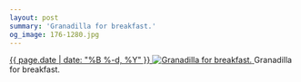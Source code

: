 ```yaml
---
layout: post
summary: 'Granadilla for breakfast.'
og_image: 176-1280.jpg
---
```


<p>
 <time>
  <a href="/176">
   {{ page.date | date: "%B %-d, %Y" }}
  </a>
 </time>
 <a href="/176">
  <img alt="Granadilla for breakfast." sizes="(min-width: 700px) 50vw, calc(100vw - 2rem)" src="{{ site.assets_url }}/176-640.jpg" srcset="{{ site.assets_url }}/176-1280.jpg 1280w, {{ site.assets_url }}/176-960.jpg 960w, {{ site.assets_url }}/176-640.jpg 640w, {{ site.assets_url }}/176-320.jpg 320w"/>
 </a>
 <span>
  Granadilla for breakfast.
 </span>
</p>
